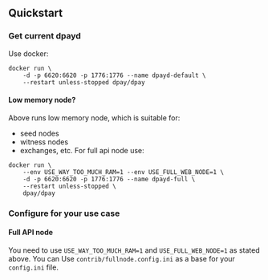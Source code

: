 Quickstart
----------

### Get current dpayd
Use docker:
```
docker run \
    -d -p 6620:6620 -p 1776:1776 --name dpayd-default \
    --restart unless-stopped dpay/dpay
```
#### Low memory node?
Above runs low memory node, which is suitable for:
- seed nodes
- witness nodes
- exchanges, etc.
For full api node use:

```
docker run \
    --env USE_WAY_TOO_MUCH_RAM=1 --env USE_FULL_WEB_NODE=1 \
    -d -p 6620:6620 -p 1776:1776 --name dpayd-full \
    --restart unless-stopped \
    dpay/dpay
```
### Configure for your use case
#### Full API node
You need to use `USE_WAY_TOO_MUCH_RAM=1` and `USE_FULL_WEB_NODE=1` as stated above.
You can Use `contrib/fullnode.config.ini` as a base for your `config.ini` file.
